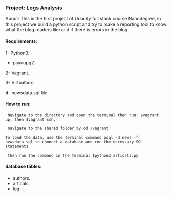### Project: Logs Analysis

About:
This is the first project of Udacity full stack course Nanodegree, in this project we build a python script and try to make a reporting tool to know what the blog readers like and if there is errors in the blog.

#### Requirements:
1- Python3.
- psycopg2.

2- Vagrant.

3- Virtualbox.

4- newsdata.sql file.

#### How to run:

``` Navigate to the diractory and open the terminal then run: $vagrant up, then $vagrant ssh,```

``` navigate to the shared folder by cd /vagrant```

```To load the data, use the terminal command psql -d news -f newsdata.sql to connect a database and run the necessary SQL statements```

``` then run the command in the terminal $python3 articals.py```


#### database tables:
- authors.
- articals.
- log.

